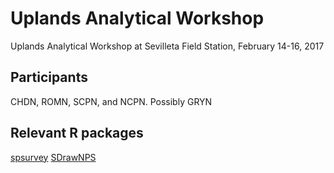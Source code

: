 # Uplands Analytical Workshop
Uplands Analytical Workshop at Sevilleta Field Station, February 14-16, 2017

## Participants
CHDN, ROMN, SCPN, and NCPN. Possibly GRYN

## Relevant R packages
[spsurvey](https://github.com/cran/spsurvey)
[SDrawNPS](https://github.com/tmcd82070/SDrawNPS)

